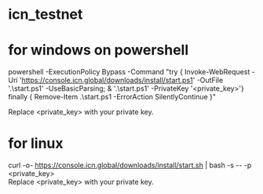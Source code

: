 # icn_testnet
# for windows on powershell
  powershell -ExecutionPolicy Bypass -Command "try { Invoke-WebRequest -Uri 'https://console.icn.global/downloads/install/start.ps1' -OutFile '.\start.ps1' -UseBasicParsing; & '.\start.ps1' -PrivateKey '<private_key>'} finally { Remove-Item .\start.ps1 -ErrorAction SilentlyContinue }" 

  Replace <private_key> with your private key.

  # for linux 
  curl -o- https://console.icn.global/downloads/install/start.sh | bash -s -- -p <private_key>   
  Replace <private_key> with your private key.
